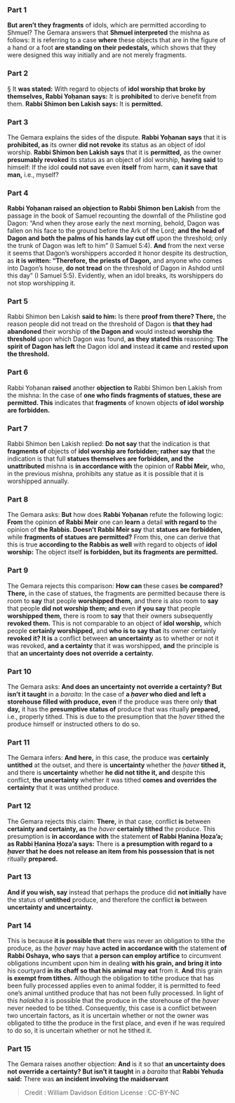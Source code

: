 
### Part 1
<b>But aren’t they fragments</b> of idols, which are permitted according to Shmuel? The Gemara answers that <b>Shmuel interpreted</b> the mishna as follows: It is referring to a case <b>where</b> these objects that are in the figure of a hand or a foot <b>are standing on their pedestals,</b> which shows that they were designed this way initially and are not merely fragments.

### Part 2
§ It <b>was stated:</b> With regard to objects of <b>idol worship that broke by themselves, Rabbi Yoḥanan says:</b> It is <b>prohibited</b> to derive benefit from them. <b>Rabbi Shimon ben Lakish says:</b> It is <b>permitted.</b>

### Part 3
The Gemara explains the sides of the dispute. <b>Rabbi Yoḥanan says</b> that it is <b>prohibited, as</b> its owner <b>did not revoke</b> its status as an object of idol worship. <b>Rabbi Shimon ben Lakish says</b> that it is <b>permitted,</b> as the owner <b>presumably revoked</b> its status as an object of idol worship, <b>having said</b> to himself: If the idol <b>could not save</b> even <b>itself</b> from harm, <b>can it save that man,</b> i.e., myself?

### Part 4
<b>Rabbi Yoḥanan raised an objection to Rabbi Shimon ben Lakish</b> from the passage in the book of Samuel recounting the downfall of the Philistine god Dagon: “And when they arose early the next morning, behold, Dagon was fallen on his face to the ground before the Ark of the Lord; <b>and the head of Dagon and both the palms of his hands lay cut off</b> upon the threshold; only the trunk of Dagon was left to him” (I Samuel 5:4). <b>And</b> from the next verse it seems that Dagon’s worshippers accorded it honor despite its destruction, as <b>it is written: “Therefore, the priests of Dagon,</b> and anyone who comes into Dagon’s house, <b>do not tread</b> on the threshold of Dagon in Ashdod until this day” (I Samuel 5:5). Evidently, when an idol breaks, its worshippers do not stop worshipping it.

### Part 5
Rabbi Shimon ben Lakish <b>said to him:</b> Is there <b>proof from there? There,</b> the reason people did not tread on the threshold of Dagon is <b>that they had abandoned</b> their worship of <b>the Dagon and</b> would instead <b>worship the threshold</b> upon which Dagon was found, <b>as they stated this</b> reasoning: <b>The spirit of Dagon has left</b> the Dagon idol <b>and</b> instead <b>it came</b> and <b>rested upon the threshold.</b>

### Part 6
Rabbi Yoḥanan <b>raised</b> another <b>objection to</b> Rabbi Shimon ben Lakish from the mishna: In the case of <b>one who finds fragments of statues, these are permitted. This</b> indicates that <b>fragments</b> of known objects <b>of idol worship are forbidden.</b>

### Part 7
Rabbi Shimon ben Lakish replied: <b>Do not say</b> that the indication is that <b>fragments of</b> objects of <b>idol worship are forbidden; rather say that</b> the indication is that full <b>statues themselves are forbidden, and the unattributed</b> mishna is <b>in accordance with</b> the opinion of <b>Rabbi Meir,</b> who, in the previous mishna, prohibits any statue as it is possible that it is worshipped annually.

### Part 8
The Gemara asks: <b>But</b> how does <b>Rabbi Yoḥanan</b> refute the following logic: <b>From</b> the opinion <b>of Rabbi Meir</b> one can <b>learn</b> a detail <b>with regard to</b> the opinion of <b>the Rabbis. Doesn’t Rabbi Meir say</b> that <b>statues are forbidden,</b> while <b>fragments of statues are permitted?</b> From this, one can derive that this is true <b>according to the Rabbis as well</b> with regard to objects of <b>idol worship:</b> The object itself <b>is forbidden, but its fragments are permitted.</b>

### Part 9
The Gemara rejects this comparison: <b>How can</b> these cases <b>be compared? There,</b> in the case of statues, the fragments are permitted because there is room to <b>say</b> that people <b>worshipped them,</b> and there is also room to <b>say</b> that people <b>did not worship them; and</b> even <b>if you say</b> that people <b>worshipped them,</b> there is room to <b>say</b> that their owners subsequently <b>revoked them.</b> This is not comparable to an object of <b>idol worship,</b> which people <b>certainly worshipped,</b> and <b>who is to say that</b> its owner certainly <b>revoked it? It is</b> a conflict between <b>an uncertainty</b> as to whether or not it was revoked, <b>and a certainty</b> that it was worshipped, <b>and</b> the principle is that <b>an uncertainty does not override a certainty.</b>

### Part 10
The Gemara asks: <b>And does an uncertainty not override a certainty? But isn’t it taught</b> in a <i>baraita</i>: In the case of <b>a <i>ḥaver</i> who died and left a storehouse filled with produce, even</b> if the produce was there only <b>that day,</b> it has the <b>presumptive status of</b> produce that was ritually <b>prepared,</b> i.e., properly tithed. This is due to the presumption that the <i>ḥaver</i> tithed the produce himself or instructed others to do so.

### Part 11
The Gemara infers: <b>And here,</b> in this case, the produce was <b>certainly untithed</b> at the outset, and there is <b>uncertainty</b> whether the <i>ḥaver</i> <b>tithed it,</b> and there is <b>uncertainty</b> whether <b>he did not tithe it, and</b> despite this conflict, <b>the uncertainty</b> whether it was tithed <b>comes and overrides the certainty</b> that it was untithed produce.

### Part 12
The Gemara rejects this claim: <b>There,</b> in that case, conflict <b>is</b> between <b>certainty and certainty, as</b> the <i>ḥaver</i> <b>certainly tithed</b> the produce. This presumption is <b>in accordance with</b> the statement <b>of Rabbi Ḥanina Ḥoza’a; as Rabbi Ḥanina Ḥoza’a says:</b> There is <b>a presumption with regard to a <i>ḥaver</i> that he does not release an item from his possession that is not</b> ritually <b>prepared.</b>

### Part 13
<b>And if you wish, say</b> instead that perhaps the produce did <b>not initially</b> have the status of <b>untithed</b> produce, and therefore the conflict <b>is</b> between <b>uncertainty and uncertainty.</b>

### Part 14
This is because <b>it is possible that</b> there was never an obligation to tithe the produce, as the <i>ḥaver</i> may have <b>acted in accordance with</b> the statement <b>of Rabbi Oshaya, who says</b> that <b>a person can employ artifice</b> to circumvent obligations incumbent upon him in dealing <b>with his grain, and bring it into</b> his courtyard <b>in its chaff so that his animal may eat</b> from it. <b>And</b> this grain <b>is exempt from tithes.</b> Although the obligation to tithe produce that has been fully processed applies even to animal fodder, it is permitted to feed one’s animal untithed produce that has not been fully processed. In light of this <i>halakha</i> it is possible that the produce in the storehouse of the <i>ḥaver</i> never needed to be tithed. Consequently, this case is a conflict between two uncertain factors, as it is uncertain whether or not the owner was obligated to tithe the produce in the first place, and even if he was required to do so, it is uncertain whether or not he tithed it.

### Part 15
The Gemara raises another objection: <b>And</b> is it so that <b>an uncertainty does not override a certainty? But isn’t it taught</b> in a <i>baraita</i> that <b>Rabbi Yehuda said:</b> There was <b>an incident involving the maidservant</b>

>Credit : William Davidson Edition
>License : CC-BY-NC